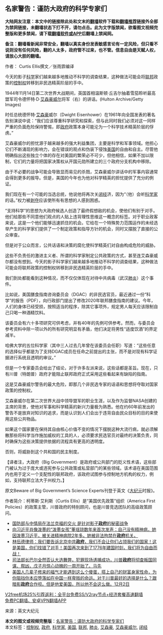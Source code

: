  <h2>名家警告：谨防大政府的科学专家们</h2> <p class="notice"><b>大陆网友注意：本文中的链接除此处和文末的<a href="https://github.com/bannedbook/fanqiang" >翻墙</a>软件下载和<a href="https://github.com/killgcd/justmysocks/blob/master/README.md">翻墙推荐</a>链接外全部为禁网链接，未翻墙状态下打不开，请勿点击。此为文字版禁闻，欲看图文视频完整版和更多禁闻，请下载<a href="https://github.com/bannedbook/fanqiang">翻墙软件或APP</a>后翻墙上禁闻网。</p><p>备注：翻墙看新闻非常安全，翻墙以真实身份发表敏感言论有一定风险，但只看不说则没有任何风险，翻的人太多，政府管不过来，也不管。信息自由是天赋人权，请放心大胆的翻墙。</b></p>  <div class="entry"> <p>作者： Curtis Ellis撰文／张雨霏编译</p> <p id="summary">今天的影子<span class='wp_keywordlink'><a href="https://www.bannedbook.org/forum11/topic309.html" title="禁片：“科学”的棍子" target="_blank">科学</a></span>家们越来越多地推动不科学的调查结果，这种做法可能会将<a href="https://www.bannedbook.org/bnews/tag/%E8%81%94%E9%82%A6/" class="st_tag internal_tag" rel="tag" title="标签 联邦 下的日志">联邦</a>政策的<a href="https://www.bannedbook.org/bnews/tag/%E6%8E%A7%E5%88%B6%E6%9D%83/" class="st_tag internal_tag" rel="tag" title="标签 控制权 下的日志">控制权</a>转移到非民选精英阶层的手中。</p> <p id="conimg">1944年11月14日第二次世界大战期间，英国首相温斯顿‧丘吉尔抽着雪茄聆听最高盟军司令德怀特‧D‧<a href="https://www.bannedbook.org/bnews/tag/%E8%89%BE%E6%A3%AE%E8%B1%AA%E5%A8%81%E5%B0%94/" class="st_tag internal_tag" rel="tag" title="标签 艾森豪威尔 下的日志">艾森豪威尔</a>将军（右）的讲话。(Hulton Archive/Getty Images)</p> <p>时任总统德怀特‧<a href="https://www.bannedbook.org/bnews/tag/%E8%89%BE%E6%A3%AE%E8%B1%AA/" class="st_tag internal_tag" rel="tag" title="标签 艾森豪 下的日志">艾森豪</a>威尔（Dwight Eisenhower）在1961年向全国发表的著名告别演说中说：“我们应该尊重科学研究和探索，但与此同时我们必须对这一同样严重的负面危险保持警惕，即<a href="https://www.bannedbook.org/bnews/tag/%e6%94%bf%e5%ba%9c/" class="st_tag internal_tag" rel="tag" title="标签 政府 下的日志">政府</a>政策本身可能沦为一个科学技术精英阶层的俘虏。”</p> <p>艾森豪威尔的担忧源于越来越多的强大利益集团，主要是科学和军事领域。他担心它们不断涌现的影响力，会在错误的观点和伪装下侵蚀<a href="https://www.bannedbook.org/bnews/tag/%e7%be%8e%e5%9b%bd/" class="st_tag internal_tag" rel="tag" title="标签 美国 下的日志">美国</a>的自由和自主。尽管他明确指出这些独立个体的存在对美国的繁荣必不可少，但他相信，如果不加以限制，它们的力量将把国家决策权从开国元勋所建立的三个政府分支机构中移除。</p> <p>由于不必要的战争可能会导致显而易见的杀戮，艾森豪威尔讲话中的军事内容通常会得到更多的报导。但是，美国的今年也为他对科学精英的担忧提供了充分的例证。</p>  <p>我们现在有一个可能的当选总统，他说他将再次关<a href="https://www.bannedbook.org/bnews/tag/%e9%97%ad%e7%bb%8f/" class="st_tag internal_tag" rel="tag" title="标签 闭经 下的日志">闭经</a>济，因为“（他）会听<a href="https://www.bannedbook.org/bnews/tag/%e7%a7%91%e5%ad%a6%e5%ae%b6/" class="st_tag internal_tag" rel="tag" title="标签 科学家 下的日志">科学家</a>的话。”权力被<span class='wp_keywordlink'><a href="https://www.bannedbook.org/forum2/topic21.html" title="《剥夺》 黄建民 著" target="_blank">剥夺</a></span>应该使所有有思想的人感到困惑。</p> <p>“支持科学”的思想为大政府候选人创造了最终假想敌的机会，使他们有别于对手。他们给那些不同意他们观点的人贴上违背理性思维这一概念的标签。对于职业政客来说，这是一个他们能够迅速抓住的机会。它给在一个特殊势力范围运作的未经选举产生的科学家们提供了一个制定政策和指导方针的机会，同时又摆脱了直接的公众审查。</p> <p>但是对于公众而言，公共话语和决策的腐化使科学精英们对自由构成危险的威胁。</p> <p>这些不负责任的激进主义者、所谓的科学家制定公共政策的方式，甚至连艾森豪威尔都没有想到。今天的影子科学家们越来越多地推动不科学的调查结果，这种做法可能会将联邦政策的控制权转移到非民选精英阶层的手中。</p> <p>我们到处都能看到这种情况，而不仅仅体现在对待中共病毒（武汉<a href="https://www.bannedbook.org/bnews/tag/%e8%82%ba%e7%82%8e/" class="st_tag internal_tag" rel="tag" title="标签 肺炎 下的日志">肺炎</a>）这个事件。</p> <p>比如说，美国膳食指南咨询委员会（DGAC）的非民选官员，最近通过一份“科学”的报告（PDF），向行政部门提出了修改2020年联邦膳食指南的建议。今年，人们的身体已经受损，按照适当的程序，除其它事项外，规定男人每天应该限制自己只喝一种酒精饮料。</p>  <p>该委员会有六十多项研究可供考虑，并有40年的先例可供参考。然而，与委员会参考资料中除一项以外的所有研究明显有矛盾，他们决定将男性“适度饮酒”的界定减半。</p> <p>哈佛大学的五位科学家（其中三人过去几年曾在该委员会任职）写道：“这些任意的选择似乎都是为了支持DGAC成员在任命之前提出的主张，而不是对现有科学证据进行系统且透明的审议。”</p> <p>但是一个专家委员会给出了结论，对于许多左派来说，这些话都是圣旨。现在，只有川普（特朗普）政府才能阻止联邦政府正式采用这些看起来有缺陷的指南。</p> <p>这是艾森豪威尔警告的最大危险，即那几个非民选专家的话语和思想将夺取对国家政策的控制权。</p> <p>艾森豪威尔在第二次世界大战中领导盟军的职业生涯，以及作为监督NASA创建的主席的背景，使他对军事和科学精英的新兴力量极为熟悉。他在约60年前发出的警告不是放弃对知识的追求，而是认识到人们会出于违背自由民众目标的目的来使用这些公共物品。</p> <p></p>  <p>如果这个国家要在保持其自由核心价值不变的情况下摆脱这种大流行病，就必须解散那些将科学当作施加威权的工具的人，必须要求民选官员对最终的决策负责，同时确保为这些决策提供依据的流程具有更高的透明度。</p> <p>否则，将威胁到这个共和国的民主制度。</p> <p>【译者注，大政府（Big Government）是政府或公共部门的贬义性术语，这些部门被认为过于庞大或违宪参与公共政策或私营部门的某些领域。该术语在美国范围内也用于定义一个支配性的联邦政府，该政府试图参与控制地方机构的权力，例如，支持联邦立法大于州权力。】</p> <p>原文Beware of Big Government’s Science Experts刊登于英文《<span class='wp_keywordlink_affiliate'><a href="http://www.epochtimes.com/" title="大纪元" target="_blank">大纪元</a></span>时报》。</p> <p>作者简介：柯蒂斯‧艾利斯（Curtis Ellis）是“美国优先政策”组织（America First Policies）的政策主管，川普政府的特别顾问，也是川普竞选团队的高级政策顾问。</p> <ul class='op-related-articles' title='相关阅读'> <li><a href='https://www.bannedbook.org/bnews/comments/20201203/1441304.html' target='_blank'>国防部与中情局在法兰克福的交火 是针对影子<b>政府</b>的秘密战争</a></li> <li><a href='https://www.bannedbook.org/bnews/bannedvideo/20201203/1441266.html' target='_blank'>向习近平肖像泼墨的“泼墨女孩”董瑶琼数年来首次发声：自己没有精神病，她因泼墨习近平，被关进精神病院2年多。她被非法拘禁在<b>政府</b>机关。</a></li> <li><a href='https://www.bannedbook.org/bnews/bannedvideo/20201203/1441258.html' target='_blank'>林伍德律师：我们要告诉北京中共<b>政府</b>，我们不会让你们占领我们的国家！这是美国，你们找错了对手！美国再次来到了1776年建国时刻，我们将为自由而战！</a></li> <li><a href='https://www.bannedbook.org/bnews/bannedvideo/20201203/1441181.html' target='_blank'>司法部长巴尔全然否认大选舞弊，犯罪现场诱捕成功，川普<b>政府</b>将彻查叛国同谋、帮凶，戊子月惊心动魄的一周开始了。马先</a></li> <li><a href='https://www.bannedbook.org/bnews/bannedvideo/20201203/1441171.html' target='_blank'>美国人几辈子修来的福气才能遇到这么个傻蛋，搭上自己的财富身家性命，为你阻挡你本应堕落如在中国一样卑贱的命运。对于川普最好的选择是什么？跟暗影<b>政府</b>合作呗。但是他爱美国，所以他不会这么做。12月2日</a></li> </ul> <p class="texttj"> <a href="https://www.bannedbook.org/forum23/topic22702.html" target="_blank">V2free机场25%引荐返利：全平台免费SS/V2ray节点+经济套餐高速翻墙</a><br/> <a href="https://github.com/bannedbook/fanqiang/wiki/%E7%A6%81%E9%97%BB%E7%BD%91%E5%AE%89%E5%8D%93%E7%BF%BB%E5%A2%99%E6%96%B0%E9%97%BBAPP" target="_blank">免费PC翻墙、安卓VPN翻墙APP</a></p><p> 来源：英文大纪元 </p> <a name='sharetosocial'></a>       <div><b>本文的图文或视频完整版</b>：<a href='https://www.bannedbook.org/bnews/comments/20201203/1441306.html'>名家警告：谨防大政府的科学专家们</a></div>  </div><!--END ENTRY--> <div class="postfooter"> <div>本文标签：<a href="https://www.bannedbook.org/bnews/tag/%E6%8E%A7%E5%88%B6%E6%9D%83/" rel="tag">控制权</a>, <a href="https://www.bannedbook.org/bnews/tag/%e6%94%bf%e5%ba%9c/" rel="tag">政府</a>, <a href="https://www.bannedbook.org/bnews/tag/%e7%a7%91%e5%ad%a6%e5%ae%b6/" rel="tag">科学家</a>, <a href="https://www.bannedbook.org/bnews/tag/%e7%be%8e%e5%9b%bd/" rel="tag">美国</a>, <a href="https://www.bannedbook.org/bnews/tag/%E8%81%94%E9%82%A6/" rel="tag">联邦</a>, <a href="https://www.bannedbook.org/bnews/tag/%e8%82%ba%e7%82%8e/" rel="tag">肺炎</a>, <a href="https://www.bannedbook.org/bnews/tag/%E8%89%BE%E6%A3%AE%E8%B1%AA/" rel="tag">艾森豪</a>, <a href="https://www.bannedbook.org/bnews/tag/%E8%89%BE%E6%A3%AE%E8%B1%AA%E5%A8%81%E5%B0%94/" rel="tag">艾森豪威尔</a>, <a href="https://www.bannedbook.org/bnews/tag/%e9%97%ad%e7%bb%8f/" rel="tag">闭经</a></div>  </div><!--END POSTFOOTER--> 